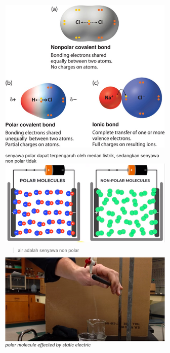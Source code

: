 ![2c62562cde02fe140b873dfc84c54534.png](../../../../_resources/2c62562cde02fe140b873dfc84c54534.png)

senyawa polar dapat terpengaruh oleh medan listrik, sedangkan senyawa non polar tidak
![7d7a0813557826ccda5669c1374cc831.png](../../../../_resources/7d7a0813557826ccda5669c1374cc831.png)

> air adalah senyawa non polar

![cbce7302f2071fe0c125d669530eeb1c.png](../../../../_resources/cbce7302f2071fe0c125d669530eeb1c.png)
*polar molecule effected by static electric*